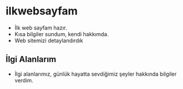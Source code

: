 # ilkwebsayfam
* İlk web sayfam hazır.
* Kısa bilgiler sundum, kendi hakkımda.
* Web sitemizi detaylandırdık
## İlgi Alanlarım
- İlgi alanlarımız, günlük hayatta sevdiğimiz şeyler hakkında bilgiler verdim.
